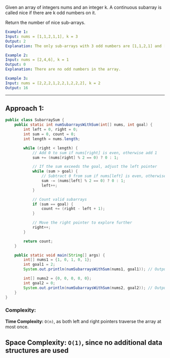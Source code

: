 Given an array of integers nums and an integer k. A continuous subarray is called nice if there are k odd numbers on it.

Return the number of nice sub-arrays.

```yaml
Example 1:
Input: nums = [1,1,2,1,1], k = 3
Output: 2
Explanation: The only sub-arrays with 3 odd numbers are [1,1,2,1] and [1,2,1,1].

Example 2:
Input: nums = [2,4,6], k = 1
Output: 0
Explanation: There are no odd numbers in the array.

Example 3:
Input: nums = [2,2,2,1,2,2,1,2,2,2], k = 2
Output: 16
```

---

## Approach 1:
```java
public class SubarraySum {
    public static int numSubarraysWithSum(int[] nums, int goal) {
        int left = 0, right = 0;
        int sum = 0, count = 0;
        int length = nums.length;

        while (right < length) {
            // Add 0 to sum if nums[right] is even, otherwise add 1
            sum += (nums[right] % 2 == 0) ? 0 : 1;

            // If the sum exceeds the goal, adjust the left pointer
            while (sum > goal) {
                // Subtract 0 from sum if nums[left] is even, otherwise subtract 1
                sum -= (nums[left] % 2 == 0) ? 0 : 1;
                left++;
            }

            // Count valid subarrays
            if (sum == goal) {
                count += (right - left + 1);
            }

            // Move the right pointer to explore further
            right++;
        }

        return count;
    }

    public static void main(String[] args) {
        int[] nums1 = {1, 0, 1, 0, 1};
        int goal1 = 2;
        System.out.println(numSubarraysWithSum(nums1, goal1)); // Output: 4

        int[] nums2 = {0, 0, 0, 0, 0};
        int goal2 = 0;
        System.out.println(numSubarraysWithSum(nums2, goal2)); // Output: 15
    }
}
```

### Complexity:

**Time Complexity:**
`O(n)`, as both left and right pointers traverse the array at most once.

**Space Complexity:**
`O(1)`, since no additional data structures are used
---

